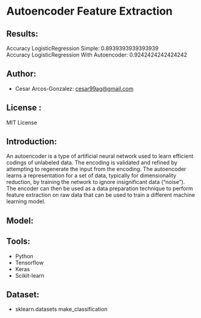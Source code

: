 # Autoencoder Feature Extraction


## Results:
Accuracy LogisticRegression Simple: 0.8939393939393939 <br>
Accuracy LogisticRegression With Autoencoder: 0.9242424242424242

## Author: 
- Cesar Arcos-Gonzalez: cesar99ag@gmail.com

## License : 
MIT License

## Introduction:
An autoencoder is a type of artificial neural network used to learn efficient codings of unlabeled data. The encoding is validated and refined by attempting to regenerate the input from the encoding. The autoencoder learns a representation for a set of data, typically for dimensionality reduction, by training the network to ignore insignificant data (“noise”). 
<br>
The encoder can then be used as a data preparation technique to perform feature extraction on raw data that can be used to train a different machine learning model.

## Model: 

## Tools:
- Python
- Tensorflow
- Keras
- Scikit-learn


## Dataset:
- sklearn.datasets make_classification
